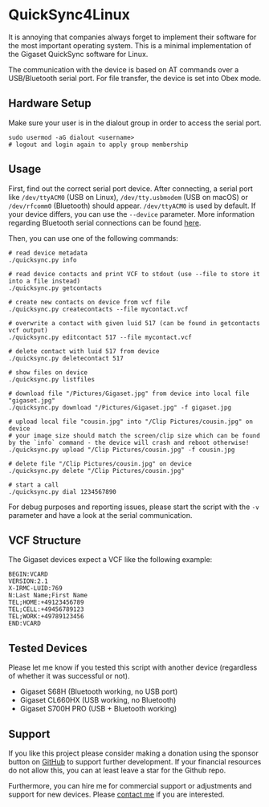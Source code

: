 # QuickSync4Linux
It is annoying that companies always forget to implement their software for the most important operating system. This is a minimal implementation of the Gigaset QuickSync software for Linux.

The communication with the device is based on AT commands over a USB/Bluetooth serial port. For file transfer, the device is set into Obex mode.

## Hardware Setup
Make sure your user is in the dialout group in order to access the serial port.
```
sudo usermod -aG dialout <username>
# logout and login again to apply group membership
```

## Usage
First, find out the correct serial port device. After connecting, a serial port like `/dev/ttyACM0` (USB on Linux), `/dev/tty.usbmodem` (USB on macOS) or `/dev/rfcomm0` (Bluetooth) should appear. `/dev/ttyACM0` is used by default. If your device differs, you can use the `--device` parameter. More information regarding Bluetooth serial connections can be found [here](https://gist.github.com/0/c73e2557d875446b9603).

Then, you can use one of the following commands:
```
# read device metadata
./quicksync.py info

# read device contacts and print VCF to stdout (use --file to store it into a file instead)
./quicksync.py getcontacts

# create new contacts on device from vcf file
./quicksync.py createcontacts --file mycontact.vcf

# overwrite a contact with given luid 517 (can be found in getcontacts vcf output)
./quicksync.py editcontact 517 --file mycontact.vcf

# delete contact with luid 517 from device
./quicksync.py deletecontact 517

# show files on device
./quicksync.py listfiles

# download file "/Pictures/Gigaset.jpg" from device into local file "gigaset.jpg"
./quicksync.py download "/Pictures/Gigaset.jpg" -f gigaset.jpg

# upload local file "cousin.jpg" into "/Clip Pictures/cousin.jpg" on device
# your image size should match the screen/clip size which can be found by the `info` command - the device will crash and reboot otherwise!
./quicksync.py upload "/Clip Pictures/cousin.jpg" -f cousin.jpg

# delete file "/Clip Pictures/cousin.jpg" on device
./quicksync.py delete "/Clip Pictures/cousin.jpg"

# start a call
./quicksync.py dial 1234567890
```

For debug purposes and reporting issues, please start the script with the `-v` parameter and have a look at the serial communication.

## VCF Structure
The Gigaset devices expect a VCF like the following example:
```
BEGIN:VCARD
VERSION:2.1
X-IRMC-LUID:769
N:Last Name;First Name
TEL;HOME:+49123456789
TEL;CELL:+49456789123
TEL;WORK:+49789123456
END:VCARD
```

## Tested Devices
Please let me know if you tested this script with another device (regardless of whether it was successful or not).

- Gigaset S68H (Bluetooth working, no USB port)
- Gigaset CL660HX (USB working, no Bluetooth)
- Gigaset S700H PRO (USB + Bluetooth working)

## Support
If you like this project please consider making a donation using the sponsor button on [GitHub](https://github.com/schorschii/QuickSync4Linux) to support further development. If your financial resources do not allow this, you can at least leave a star for the Github repo.

Furthermore, you can hire me for commercial support or adjustments and support for new devices. Please [contact me](https://georg-sieber.de/?page=impressum) if you are interested.
